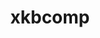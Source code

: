 ---
title: "xkbcomp"
layout: cache
categories: [package, develop]
meta: {"versions": ["1.4.4"], "compilers": ["gcc@=11.1.0"], "oss": ["ubuntu20.04"], "platforms": ["linux"], "targets": ["x86_64_v3"], "stacks": ["data-vis-sdk", "root"], "num_specs": 7, "num_specs_by_stack": {"root": 7, "data-vis-sdk": 7}}
spec_details: [{"hash": "2ubmuw677tjuygu6sy4frpaiwe7w4mtu", "compiler": "gcc@=11.1.0", "versions": ["1.4.4"], "os": "ubuntu20.04", "platform": "linux", "target": "x86_64_v3", "variants": ["build_system=autotools"], "stacks": ["root", "data-vis-sdk"], "size": "-", "tarball": "https://binaries.spack.io/develop/build_cache/linux-ubuntu20.04-x86_64_v3/gcc-11.1.0/xkbcomp-1.4.4/linux-ubuntu20.04-x86_64_v3-gcc-11.1.0-xkbcomp-1.4.4-2ubmuw677tjuygu6sy4frpaiwe7w4mtu.spack"}, {"hash": "iy2aebj3go754q5zc2ufgte5dduqewnv", "compiler": "gcc@=11.1.0", "versions": ["1.4.4"], "os": "ubuntu20.04", "platform": "linux", "target": "x86_64_v3", "variants": ["build_system=autotools"], "stacks": ["root", "data-vis-sdk"], "size": "-", "tarball": "https://binaries.spack.io/develop/build_cache/linux-ubuntu20.04-x86_64_v3/gcc-11.1.0/xkbcomp-1.4.4/linux-ubuntu20.04-x86_64_v3-gcc-11.1.0-xkbcomp-1.4.4-iy2aebj3go754q5zc2ufgte5dduqewnv.spack"}, {"hash": "kxrg5yjrvejlmatfihumi5jezqa4werm", "compiler": "gcc@=11.1.0", "versions": ["1.4.4"], "os": "ubuntu20.04", "platform": "linux", "target": "x86_64_v3", "variants": ["build_system=autotools"], "stacks": ["root", "data-vis-sdk"], "size": "-", "tarball": "https://binaries.spack.io/develop/build_cache/linux-ubuntu20.04-x86_64_v3/gcc-11.1.0/xkbcomp-1.4.4/linux-ubuntu20.04-x86_64_v3-gcc-11.1.0-xkbcomp-1.4.4-kxrg5yjrvejlmatfihumi5jezqa4werm.spack"}, {"hash": "bkvqi5brk64ahmgrvo73xenln4kdecoo", "compiler": "gcc@=11.1.0", "versions": ["1.4.4"], "os": "ubuntu20.04", "platform": "linux", "target": "x86_64_v3", "variants": ["build_system=autotools"], "stacks": ["root", "data-vis-sdk"], "size": "-", "tarball": "https://binaries.spack.io/develop/build_cache/linux-ubuntu20.04-x86_64_v3/gcc-11.1.0/xkbcomp-1.4.4/linux-ubuntu20.04-x86_64_v3-gcc-11.1.0-xkbcomp-1.4.4-bkvqi5brk64ahmgrvo73xenln4kdecoo.spack"}, {"hash": "3falyqqc675763pvqihwofip5wn544ad", "compiler": "gcc@=11.1.0", "versions": ["1.4.4"], "os": "ubuntu20.04", "platform": "linux", "target": "x86_64_v3", "variants": ["build_system=autotools"], "stacks": ["root", "data-vis-sdk"], "size": "-", "tarball": "https://binaries.spack.io/develop/build_cache/linux-ubuntu20.04-x86_64_v3/gcc-11.1.0/xkbcomp-1.4.4/linux-ubuntu20.04-x86_64_v3-gcc-11.1.0-xkbcomp-1.4.4-3falyqqc675763pvqihwofip5wn544ad.spack"}, {"hash": "5zpkncu6tk2eakurd7e5gl6y4ekf6dcg", "compiler": "gcc@=11.1.0", "versions": ["1.4.4"], "os": "ubuntu20.04", "platform": "linux", "target": "x86_64_v3", "variants": ["build_system=autotools"], "stacks": ["root", "data-vis-sdk"], "size": "-", "tarball": "https://binaries.spack.io/develop/build_cache/linux-ubuntu20.04-x86_64_v3/gcc-11.1.0/xkbcomp-1.4.4/linux-ubuntu20.04-x86_64_v3-gcc-11.1.0-xkbcomp-1.4.4-5zpkncu6tk2eakurd7e5gl6y4ekf6dcg.spack"}, {"hash": "inosctfg7whvainkmqmxpvq5vfhhtehd", "compiler": "gcc@=11.1.0", "versions": ["1.4.4"], "os": "ubuntu20.04", "platform": "linux", "target": "x86_64_v3", "variants": ["build_system=autotools"], "stacks": ["root", "data-vis-sdk"], "size": "-", "tarball": "https://binaries.spack.io/develop/build_cache/linux-ubuntu20.04-x86_64_v3/gcc-11.1.0/xkbcomp-1.4.4/linux-ubuntu20.04-x86_64_v3-gcc-11.1.0-xkbcomp-1.4.4-inosctfg7whvainkmqmxpvq5vfhhtehd.spack"}]
---